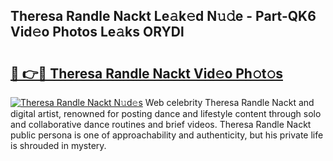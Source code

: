 ## Theresa Randle Nackt Le𝚊k𝚎d N𝚞𝚍e - Part-QK6 Vid𝚎o Photos Le𝚊ks ORYDl

# <h2><a href="http://fb00dc.evod.top/?m=Theresa+Randle+Nackt">🔗 👉🔴 Theresa Randle Nackt Vid𝚎o Ph𝚘t𝚘s</a></h2>

[![Theresa Randle Nackt N𝚞d𝚎s](https://i.imgur.com/8V9OHl7.gif)](http://fb00dc.evod.top/?m=Theresa+Randle+Nackt)
Web celebrity Theresa Randle Nackt and digital artist, renowned for posting dance and lifestyle content through solo and collaborative dance routines and brief videos. Theresa Randle Nackt public persona is one of approachability and authenticity, but his private life is shrouded in mystery. 
